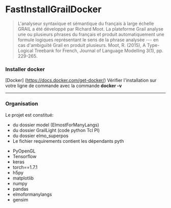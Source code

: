 # FastInstallGrailDocker
> L'analyseur syntaxique et sémantique du français à large échelle GRAIL a été développé par Richard Moot. La plateforme Grail analyse une ou plusieurs phrases du français et produit automatiquement une formule logiques représentant le sens de la phrase analysée --- en cas d'ambiguïté Grail en produit plusieurs. 
Moot, R. (2015), A Type-Logical Treebank for French, Journal of Language Modelling 3(1), pp. 229-265.

### Installer docker  
[Docker] (https://docs.docker.com/get-docker/)
Vérifier l'installation sur votre ligne de commande avec la commande __docker -v__

-----------------------------------------------------------------------------------------------------------------------------------------------------------------------

### Organisation
Le projet est constitué:
* du dossier model (ElmostForManyLangs)
* du dossier GrailLight (code python Tcl Pl)
* du dossier elmo_superpos
* Le fichier requirements contient les dépendants pyth
- PyOpenGL
- Tensorflow
- keras
- torch==1.7.1
- h5py
- matplotlib
- numpy
- pandas
- elmoformanylangs
- gensim
